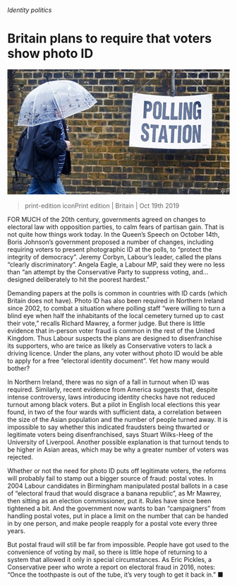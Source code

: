 ###### Identity politics

# Britain plans to require that voters show photo ID 

![image](images/20191019_brp503.jpg) 

> print-edition iconPrint edition | Britain | Oct 19th 2019 

FOR MUCH of the 20th century, governments agreed on changes to electoral law with opposition parties, to calm fears of partisan gain. That is not quite how things work today. In the Queen’s Speech on October 14th, Boris Johnson’s government proposed a number of changes, including requiring voters to present photographic ID at the polls, to “protect the integrity of democracy”. Jeremy Corbyn, Labour’s leader, called the plans “clearly discriminatory”. Angela Eagle, a Labour MP, said they were no less than “an attempt by the Conservative Party to suppress voting, and…designed deliberately to hit the poorest hardest.” 

Demanding papers at the polls is common in countries with ID cards (which Britain does not have). Photo ID has also been required in Northern Ireland since 2002, to combat a situation where polling staff “were willing to turn a blind eye when half the inhabitants of the local cemetery turned up to cast their vote,” recalls Richard Mawrey, a former judge. But there is little evidence that in-person voter fraud is common in the rest of the United Kingdom. Thus Labour suspects the plans are designed to disenfranchise its supporters, who are twice as likely as Conservative voters to lack a driving licence. Under the plans, any voter without photo ID would be able to apply for a free “electoral identity document”. Yet how many would bother? 

In Northern Ireland, there was no sign of a fall in turnout when ID was required. Similarly, recent evidence from America suggests that, despite intense controversy, laws introducing identity checks have not reduced turnout among black voters. But a pilot in English local elections this year found, in two of the four wards with sufficient data, a correlation between the size of the Asian population and the number of people turned away. It is impossible to say whether this indicated fraudsters being thwarted or legitimate voters being disenfranchised, says Stuart Wilks-Heeg of the University of Liverpool. Another possible explanation is that turnout tends to be higher in Asian areas, which may be why a greater number of voters was rejected. 

Whether or not the need for photo ID puts off legitimate voters, the reforms will probably fail to stamp out a bigger source of fraud: postal votes. In 2004 Labour candidates in Birmingham manipulated postal ballots in a case of “electoral fraud that would disgrace a banana republic”, as Mr Mawrey, then sitting as an election commissioner, put it. Rules have since been tightened a bit. And the government now wants to ban “campaigners” from handling postal votes, put in place a limit on the number that can be handed in by one person, and make people reapply for a postal vote every three years. 

But postal fraud will still be far from impossible. People have got used to the convenience of voting by mail, so there is little hope of returning to a system that allowed it only in special circumstances. As Eric Pickles, a Conservative peer who wrote a report on electoral fraud in 2016, notes: “Once the toothpaste is out of the tube, it’s very tough to get it back in.” ■ 


